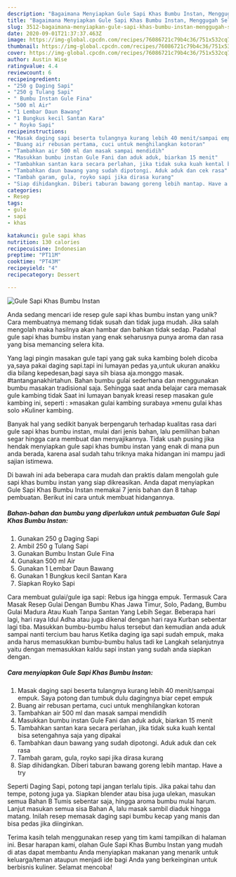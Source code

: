 ```yaml
---
description: "Bagaimana Menyiapkan Gule Sapi Khas Bumbu Instan, Menggugah Selera"
title: "Bagaimana Menyiapkan Gule Sapi Khas Bumbu Instan, Menggugah Selera"
slug: 3512-bagaimana-menyiapkan-gule-sapi-khas-bumbu-instan-menggugah-selera
date: 2020-09-01T21:37:37.463Z
image: https://img-global.cpcdn.com/recipes/76086721c79b4c36/751x532cq70/gule-sapi-khas-bumbu-instan-foto-resep-utama.jpg
thumbnail: https://img-global.cpcdn.com/recipes/76086721c79b4c36/751x532cq70/gule-sapi-khas-bumbu-instan-foto-resep-utama.jpg
cover: https://img-global.cpcdn.com/recipes/76086721c79b4c36/751x532cq70/gule-sapi-khas-bumbu-instan-foto-resep-utama.jpg
author: Austin Wise
ratingvalue: 4.4
reviewcount: 6
recipeingredient:
- "250 g Daging Sapi"
- "250 g Tulang Sapi"
- " Bumbu Instan Gule Fina"
- "500 ml Air"
- "1 Lembar Daun Bawang"
- "1 Bungkus kecil Santan Kara"
- " Royko Sapi"
recipeinstructions:
- "Masak daging sapi beserta tulangnya kurang lebih 40 menit/sampai empuk. Saya potong dan tumbuk dulu dagingnya biar cepet empuk"
- "Buang air rebusan pertama, cuci untuk menghilangkan kotoran"
- "Tambahkan air 500 ml dan masak sampai mendidih"
- "Masukkan bumbu instan Gule Fani dan aduk aduk, biarkan 15 menit"
- "Tambahkan santan kara secara perlahan, jika tidak suka kuah kental bisa setengahnya saja yang dipakai"
- "Tambahkan daun bawang yang sudah dipotongi. Aduk aduk dan cek rasa"
- "Tambah garam, gula, royko sapi jika dirasa kurang"
- "Siap dihidangkan. Diberi taburan bawang goreng lebih mantap. Have a try"
categories:
- Resep
tags:
- gule
- sapi
- khas

katakunci: gule sapi khas 
nutrition: 130 calories
recipecuisine: Indonesian
preptime: "PT11M"
cooktime: "PT43M"
recipeyield: "4"
recipecategory: Dessert

---
```



![Gule Sapi Khas Bumbu Instan](https://img-global.cpcdn.com/recipes/76086721c79b4c36/751x532cq70/gule-sapi-khas-bumbu-instan-foto-resep-utama.jpg)

Anda sedang mencari ide resep gule sapi khas bumbu instan yang unik? Cara membuatnya memang tidak susah dan tidak juga mudah. Jika salah mengolah maka hasilnya akan hambar dan bahkan tidak sedap. Padahal gule sapi khas bumbu instan yang enak seharusnya punya aroma dan rasa yang bisa memancing selera kita.

Yang lagi pingin masakan gule tapi yang gak suka kambing boleh dicoba ya,saya pakai daging sapi.tapi ini lumayan pedas ya,untuk ukuran anakku dia bilang kepedesan,bagi saya sih biasa aja.monggo masak. #tantanganakhirtahun. Bahan bumbu gulai sederhana dan menggunakan bumbu masakan tradisional saja. Sehingga saat anda belajar cara memasak gule kambing tidak Saat ini lumayan banyak kreasi resep masakan gule kambing ini, seperti : »masakan gulai kambing surabaya »menu gulai khas solo »Kuliner kambing.

Banyak hal yang sedikit banyak berpengaruh terhadap kualitas rasa dari gule sapi khas bumbu instan, mulai dari jenis bahan, lalu pemilihan bahan segar hingga cara membuat dan menyajikannya. Tidak usah pusing jika hendak menyiapkan gule sapi khas bumbu instan yang enak di mana pun anda berada, karena asal sudah tahu triknya maka hidangan ini mampu jadi sajian istimewa.


Di bawah ini ada beberapa cara mudah dan praktis dalam mengolah gule sapi khas bumbu instan yang siap dikreasikan. Anda dapat menyiapkan Gule Sapi Khas Bumbu Instan memakai 7 jenis bahan dan 8 tahap pembuatan. Berikut ini cara untuk membuat hidangannya.

<!--inarticleads1-->

##### Bahan-bahan dan bumbu yang diperlukan untuk pembuatan Gule Sapi Khas Bumbu Instan:

1. Gunakan 250 g Daging Sapi
1. Ambil 250 g Tulang Sapi
1. Gunakan  Bumbu Instan Gule Fina
1. Gunakan 500 ml Air
1. Gunakan 1 Lembar Daun Bawang
1. Gunakan 1 Bungkus kecil Santan Kara
1. Siapkan  Royko Sapi


Cara membuat gulai/gule iga sapi: Rebus iga hingga empuk. Termasuk Cara Masak Resep Gulai Dengan Bumbu Khas Jawa Timur, Solo, Padang, Bumbu Gulai Madura Atau Kuah Tanpa Santan Yang Lebih Segar. Beberapa hari lagi, hari raya Idul Adha atau juga dikenal dengan hari raya Kurban sebentar lagi tiba. Masukkan bumbu-bumbu halus tersebut dan kemudian anda aduk sampai nanti tercium bau harus Ketika daging iga sapi sudah empuk, maka anda harus memasukkan bumbu-bumbu halus tadi ke Langkah selanjutnya yaitu dengan memasukkan kaldu sapi instan yang sudah anda siapkan dengan. 

<!--inarticleads2-->

##### Cara menyiapkan Gule Sapi Khas Bumbu Instan:

1. Masak daging sapi beserta tulangnya kurang lebih 40 menit/sampai empuk. Saya potong dan tumbuk dulu dagingnya biar cepet empuk
1. Buang air rebusan pertama, cuci untuk menghilangkan kotoran
1. Tambahkan air 500 ml dan masak sampai mendidih
1. Masukkan bumbu instan Gule Fani dan aduk aduk, biarkan 15 menit
1. Tambahkan santan kara secara perlahan, jika tidak suka kuah kental bisa setengahnya saja yang dipakai
1. Tambahkan daun bawang yang sudah dipotongi. Aduk aduk dan cek rasa
1. Tambah garam, gula, royko sapi jika dirasa kurang
1. Siap dihidangkan. Diberi taburan bawang goreng lebih mantap. Have a try


Seperti Daging Sapi, potong tapi jangan terlalu tipis. Jika pakai tahu dan tempe, potong juga ya. Siapkan blender atau bisa juga ulekan, masukan semua Bahan B Tumis sebentar saja, hingga aroma bumbu mulai harum. Lanjut masukan semua sisa Bahan A, lalu masak sambil diaduk hingga matang. Inilah resep memasak daging sapi bumbu kecap yang manis dan bisa pedas jika diinginkan. 

Terima kasih telah menggunakan resep yang tim kami tampilkan di halaman ini. Besar harapan kami, olahan Gule Sapi Khas Bumbu Instan yang mudah di atas dapat membantu Anda menyiapkan makanan yang menarik untuk keluarga/teman ataupun menjadi ide bagi Anda yang berkeinginan untuk berbisnis kuliner. Selamat mencoba!
